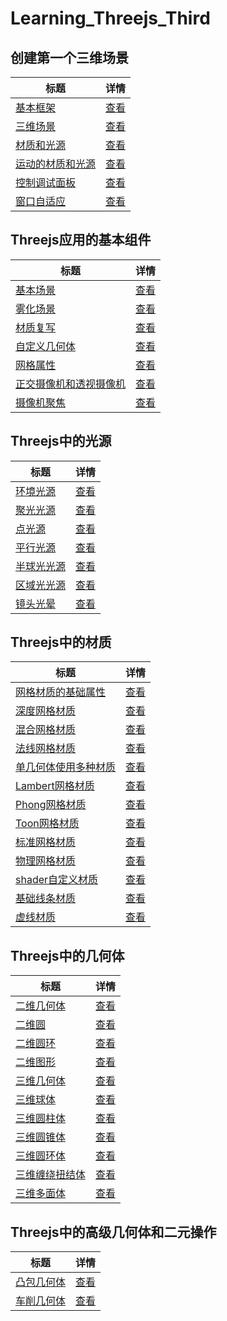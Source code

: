 # Learning_Threejs_Third



## 创建第一个三维场景 
| 标题 | 详情 |
| ---- | ---- |
| [基本框架](./01_basic_skeleton/index.html)         |  [查看](./01_basic_skeleton/main.js)  |
| [三维场景](./02_first_scene/index.html)         |  [查看](./02_first_scene/main.js)  |
| [材质和光源](./03_materials_light/index.html)         |  [查看](./03_materials_light/main.js)  |
| [运动的材质和光源](./04_materials_light_animation/index.html)         |  [查看](./04_materials_light_animation/main.js)  |
| [控制调试面板](./05_control_gui/index.html)         |  [查看](./05_control_gui/main.js)  |
| [窗口自适应](./06_resize_screen/index.html)         |  [查看](./06_resize_screen/main.js)  |

[/placeholder]:p

## Threejs应用的基本组件
| 标题 | 详情 |
| ---- | ---- |
| [基本场景](./07_basic_scene/index.html)         |  [查看](./07_basic_scene/main.js)  |
| [雾化场景](./08_foggy_scene/index.html)         |  [查看](./08_foggy_scene/main.js)  |
| [材质复写](./09_forced_materials/index.html)         |  [查看](./09_forced_materials/main.js)  |
| [自定义几何体](./10_custom_geometry/index.html)         |  [查看](./10_custom_geometry/main.js)  |
| [网格属性](./11_mesh_properties/index.html)         |  [查看](./11_mesh_properties/main.js)  |
| [正交摄像机和透视摄像机](./12_both_cameras/index.html)         |  [查看](./12_both_cameras/main.js)  |
| [摄像机聚焦](./13_cameras_lookat/index.html)         |  [查看](./13_cameras_lookat/main.js)  |

[/placeholder]:p

## Threejs中的光源
| 标题 | 详情 |
| ---- | ---- |
| [环境光源](./14_ambient_light/index.html)         |  [查看](./14_ambient_light/main.js)  |
| [聚光光源](./15_spot_light/index.html)         |  [查看](./15_spot_light/main.js)  |
| [点光源](./16_point_light/index.html)         |  [查看](./16_point_light/main.js)  |
| [平行光源](./17_directional_light/index.html)         |  [查看](./17_directional_light/main.js)  |
| [半球光光源](./18_hemisphere_light/index.html)         |  [查看](./18_hemisphere_light/main.js)  |
| [区域光光源](./19_area_light/index.html)         |  [查看](./19_area_light/main.js)  |
| [镜头光晕](./20_lensflares/index.html)         |  [查看](./20_lensflares/main.js)  |

[/placeholder]:p

## Threejs中的材质
| 标题 | 详情 |
| ---- | ---- |
| [网格材质的基础属性](./21_basic_mesh/index.html)         |  [查看](./21_basic_mesh/main.js)  |
| [深度网格材质](./22_depth_material/index.html)         |  [查看](./22_depth_material/main.js)  |
| [混合网格材质](./23_conbined_material/index.html)         |  [查看](./23_conbined_material/main.js)  |
| [法线网格材质](./24_mesh_normal_material/index.html)         |  [查看](./24_mesh_normal_material/main.js)  |
| [单几何体使用多种材质](./25_mesh_face_material/index.html)         |  [查看](./25_mesh_face_material/main.js)  |
| [Lambert网格材质](./26_mesh_lambert_material/index.html)         |  [查看](./26_mesh_lambert_material/main.js)  |
| [Phong网格材质](./27_mesh_phong_material/index.html)         |  [查看](./27_mesh_phong_material/main.js)  |
| [Toon网格材质](./28_mesh_toon_material/index.html)         |  [查看](./28_mesh_toon_material/main.js)  |
| [标准网格材质](./28_mesh_toon_material/index.html)         |  [查看](./29_mesh_standard_material/main.js)  |
| [物理网格材质](./30_mesh_physical_material/index.html)         |  [查看](./30_mesh_physical_material/main.js)  |
| [shader自定义材质](./31_shader_material/index.html)         |  [查看](./31_shader_material/main.js)  |
| [基础线条材质](./32_line_material/index.html)         |  [查看](./32_line_material/main.js)  |
| [虚线材质](./33_line_material_dashed/index.html)         |  [查看](./33_line_material_dashed/main.js)  |

[/placeholder]:p

## Threejs中的几何体
| 标题 | 详情 |
| ---- | ---- |
| [二维几何体](./34_basic_2d_geometries_plane/index.html)         |  [查看](./34_basic_2d_geometries_plane/main.js)  |
| [二维圆](./35_basic_2d_geometries_circle/index.html)         |  [查看](./35_basic_2d_geometries_circle/main.js)  |
| [二维圆环](./36_basic_2d_geometries_ring/index.html)         |  [查看](./36_basic_2d_geometries_ring/main.js)  |
| [二维图形](./37_basic_2d_geometries_shape/index.html)         |  [查看](./37_basic_2d_geometries_shape/main.js)  |
| [三维几何体](./38_basic_3d_geometries_cube/index.html)         |  [查看](./38_basic_3d_geometries_cube/main.js)  |
| [三维球体](./39_basic_3d_geometries_sphere/index.html)         |  [查看](./39_basic_3d_geometries_sphere/main.js)  |
| [三维圆柱体](./40_basic_3d_geometries_cylinder/index.html)         |  [查看](./40_basic_3d_geometries_cylinder/main.js)  |
| [三维圆锥体](./41_basic_3d_geometries_cone/index.html)         |  [查看](./41_basic_3d_geometries_cone/main.js)  |
| [三维圆环体](./42_basic_3d_geometries_torus/index.html)         |  [查看](./42_basic_3d_geometries_torus/main.js)  |
| [三维缠绕扭结体](./43_basic_3d_geometries_torus_knot/index.html)         |  [查看](./43_basic_3d_geometries_torus_knot/main.js)  |
| [三维多面体](./44_basic_3d_geometries_polyhedron/index.html)         |  [查看](./44_basic_3d_geometries_polyhedron/main.js)  |

[/placeholder]:p

## Threejs中的高级几何体和二元操作
| 标题 | 详情 |
| ---- | ---- |
| [凸包几何体](./45_advanced_geometries_convexGeometries/index.html)         |  [查看](./45_advanced_geometries_convexGeometries/main.js)  |
| [车削几何体](./46_advanced_geometries_latheGeometries/index.html)         |  [查看](./46_advanced_geometries_latheGeometries/main.js)  |

[/placeholder]:p